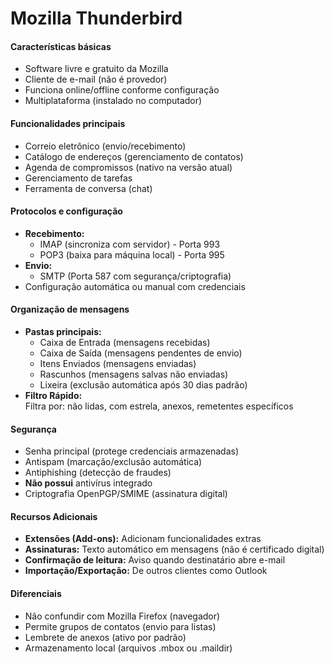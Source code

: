 # Mozilla Thunderbird

#### Características básicas
- Software livre e gratuito da Mozilla
- Cliente de e-mail (não é provedor)
- Funciona online/offline conforme configuração
- Multiplataforma (instalado no computador)

#### Funcionalidades principais
- Correio eletrônico (envio/recebimento)
- Catálogo de endereços (gerenciamento de contatos)
- Agenda de compromissos (nativo na versão atual)
- Gerenciamento de tarefas
- Ferramenta de conversa (chat)

#### Protocolos e configuração
- **Recebimento:** 
  - IMAP (sincroniza com servidor) - Porta 993
  - POP3 (baixa para máquina local) - Porta 995
- **Envio:** 
  - SMTP (Porta 587 com segurança/criptografia)
- Configuração automática ou manual com credenciais

#### Organização de mensagens
- **Pastas principais:**
  - Caixa de Entrada (mensagens recebidas)
  - Caixa de Saída (mensagens pendentes de envio)
  - Itens Enviados (mensagens enviadas)
  - Rascunhos (mensagens salvas não enviadas)
  - Lixeira (exclusão automática após 30 dias padrão)
- **Filtro Rápido:**  
  Filtra por: não lidas, com estrela, anexos, remetentes específicos

#### Segurança
- Senha principal (protege credenciais armazenadas)
- Antispam (marcação/exclusão automática)
- Antiphishing (detecção de fraudes)
- **Não possui** antivírus integrado
- Criptografia OpenPGP/SMIME (assinatura digital)

#### Recursos Adicionais
- **Extensões (Add-ons):** Adicionam funcionalidades extras
- **Assinaturas:** Texto automático em mensagens (não é certificado digital)
- **Confirmação de leitura:** Aviso quando destinatário abre e-mail
- **Importação/Exportação:** De outros clientes como Outlook

#### Diferenciais
- Não confundir com Mozilla Firefox (navegador)
- Permite grupos de contatos (envio para listas)
- Lembrete de anexos (ativo por padrão)
- Armazenamento local (arquivos .mbox ou .maildir)